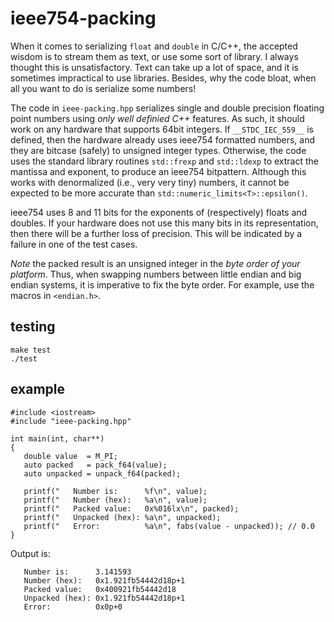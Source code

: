 
# ieee754-packing

When it comes to serializing `float` and `double` in C/C++, the accepted wisdom is to stream them as text, or use some sort of library. I always thought this is unsatisfactory. Text can take up a lot of space, and it is sometimes impractical to use libraries. Besides, why the code bloat, when all you want to do is serialize some numbers!

The code in `ieee-packing.hpp` serializes single and double precision floating point numbers using _only well definied C++_ features. As such, it should work on any hardware that supports 64bit integers. If `__STDC_IEC_559__` is defined, then the hardware already uses ieee754 formatted numbers, and they are bitcase (safely) to unsigned integer types. Otherwise, the code uses the standard library routines `std::frexp` and `std::ldexp` to extract the mantissa and exponent, to produce an ieee754 bitpattern. Although this works with denormalized (i.e., very very tiny) numbers, it cannot be expected to be more accurate than `std::numeric_limits<T>::epsilon()`.

ieee754 uses 8 and 11 bits for the exponents of (respectively) floats and doubles. If your hardware does not use this many bits in its representation, then there will be a further loss of precision. This will be indicated by a failure in one of the test cases.

*Note* the packed result is an unsigned integer in the _byte order of your platform_. Thus, when swapping numbers between little endian and big endian systems, it is imperative to fix the byte order. For example, use the macros in `<endian.h>`.

## testing

```
make test
./test
```

## example

```
#include <iostream>
#include "ieee-packing.hpp"

int main(int, char**)
{
   double value  = M_PI;
   auto packed   = pack_f64(value);
   auto unpacked = unpack_f64(packed);

   printf("   Number is:      %f\n", value);
   printf("   Number (hex):   %a\n", value);
   printf("   Packed value:   0x%016lx\n", packed);
   printf("   Unpacked (hex): %a\n", unpacked);
   printf("   Error:          %a\n", fabs(value - unpacked)); // 0.0
}
```

Output is:

```
   Number is:      3.141593
   Number (hex):   0x1.921fb54442d18p+1
   Packed value:   0x400921fb54442d18
   Unpacked (hex): 0x1.921fb54442d18p+1
   Error:          0x0p+0
```
